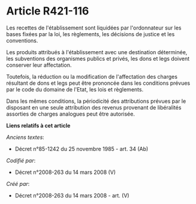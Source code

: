 # Article R421-116

Les recettes de l'établissement sont liquidées par l'ordonnateur sur les bases fixées par la loi, les règlements, les
décisions de justice et les conventions.

Les produits attribués à l'établissement avec une destination déterminée, les subventions des organismes publics et privés,
les dons et legs doivent conserver leur affectation.

Toutefois, la réduction ou la modification de l'affectation des charges résultant de dons et legs peut être prononcée dans
les conditions prévues par le code du domaine de l'Etat, les lois et règlements.

Dans les mêmes conditions, la périodicité des attributions prévues par le disposant en une seule attribution des revenus
provenant de libéralités assorties de charges analogues peut être autorisée.

**Liens relatifs à cet article**

_Anciens textes_:

  - Décret n°85-1242 du 25 novembre 1985 - art. 34 (Ab)

_Codifié par_:

  - Décret n°2008-263 du 14 mars 2008 (V)

_Créé par_:

  - Décret n°2008-263 du 14 mars 2008 - art. (V)
